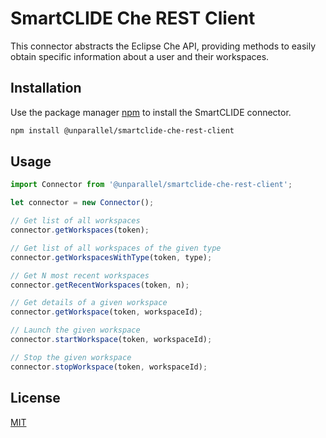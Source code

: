 # SmartCLIDE Che REST Client

This connector abstracts the Eclipse Che API, providing methods to easily obtain specific information about a user and their workspaces.

## Installation

Use the package manager [npm](https://www.npmjs.com/) to install the SmartCLIDE connector.

```bash
npm install @unparallel/smartclide-che-rest-client
```

## Usage

```javascript
import Connector from '@unparallel/smartclide-che-rest-client';

let connector = new Connector();

// Get list of all workspaces
connector.getWorkspaces(token);

// Get list of all workspaces of the given type
connector.getWorkspacesWithType(token, type);

// Get N most recent workspaces
connector.getRecentWorkspaces(token, n);

// Get details of a given workspace
connector.getWorkspace(token, workspaceId);

// Launch the given workspace
connector.startWorkspace(token, workspaceId);

// Stop the given workspace
connector.stopWorkspace(token, workspaceId);
```

## License
[MIT](https://choosealicense.com/licenses/mit/)

